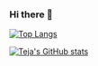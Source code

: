 ### Hi there 👋

<!--
**tejasetty/tejasetty** is a ✨ _special_ ✨ repository because its `README.md` (this file) appears on your GitHub profile.

Here are some ideas to get you started:

- 🔭 I’m currently working on ...
- 🌱 I’m currently learning ...
- 👯 I’m looking to collaborate on ...
- 🤔 I’m looking for help with ...
- 💬 Ask me about ...
- 📫 How to reach me: ...
- 😄 Pronouns: ...
- ⚡ Fun fact: ...
-->

[![Top Langs](https://github-readme-stats.vercel.app/api/top-langs/?username=tejasetty)](https://github.com/tejasetty/github-readme-stats)



[![Teja's GitHub stats](https://github-readme-stats.vercel.app/api?username=tejasetty&&theme=&theme=dark&show_icons=true)](https://github.com/tejasetty/github-readme-stats)

